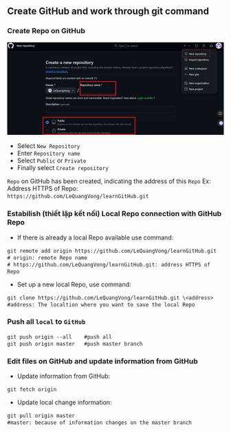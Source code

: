 ## Create GitHub and work through git command
### Create Repo on GitHub
![](./github.png)

- Select ```New Repository```
- Enter ```Repository name```
- Select ```Public``` or ```Private```
- Finally select ```Create repository```

```Repo``` on GitHub has been created, indicating the address of this ```Repo```
Ex: Address HTTPS of Repo: ``` https://github.com/LeQuangVong/learnGitHub.git```
### Estabilish (thiết lập kết nối) Local Repo connection with GitHub Repo
- If there is already a local Repo available use command:
```
git remote add origin https://github.com/LeQuangVong/learnGitHub.git
# origin: remote Repo name
# https://github.com/LeQuangVong/learnGitHub.git: address HTTPS of Repo
```
- Set up a new local Repo, use command:
```
git clone https://github.com/LeQuangVong/learnGitHub.git \<address>
#address: The localtion where you want to save the local Repo
```
### Push all ```local``` to ```GitHub```
```
git push origin --all    #push all
git push origin master   #push master branch
```
### Edit files on GitHub and update information from GitHub
- Update information from GitHub:
```
git fetch origin
```
- Update local change information:
```
git pull origin master
#master: because of information changes on the master branch
```
